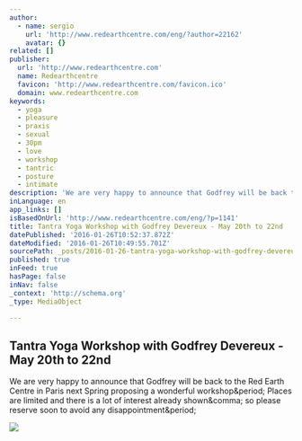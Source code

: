 ```yaml
---
author:
  - name: sergio
    url: 'http://www.redearthcentre.com/eng/?author=22162'
    avatar: {}
related: []
publisher:
  url: 'http://www.redearthcentre.com'
  name: Redearthcentre
  favicon: 'http://www.redearthcentre.com/favicon.ico'
  domain: www.redearthcentre.com
keywords:
  - yoga
  - pleasure
  - praxis
  - sexual
  - 30pm
  - love
  - workshop
  - tantric
  - posture
  - intimate
description: 'We are very happy to announce that Godfrey will be back to the Red Earth Centre in Paris next Spring proposing a wonderful workshop. Places are limited and there is a lot of interest already shown, so please reserve soon to avoid any disappointment.'
inLanguage: en
app_links: []
isBasedOnUrl: 'http://www.redearthcentre.com/eng/?p=1141'
title: Tantra Yoga Workshop with Godfrey Devereux - May 20th to 22nd
datePublished: '2016-01-26T10:52:37.872Z'
dateModified: '2016-01-26T10:49:55.701Z'
sourcePath: _posts/2016-01-26-tantra-yoga-workshop-with-godfrey-devereux-may-20th-to-22n.md
published: true
inFeed: true
hasPage: false
inNav: false
_context: 'http://schema.org'
_type: MediaObject

---
```

<article style=""><h1>Tantra Yoga Workshop with Godfrey Devereux - May 20th to 22nd</h1><p>We are very happy to announce that Godfrey will be back to the Red Earth Centre in Paris next Spring proposing a wonderful workshop&amp;period; Places are limited and there is a lot of interest already shown&amp;comma; so please reserve soon to avoid any disappointment&amp;period;</p><img src="http://www.redearthcentre.com/eng/wp-content/uploads/2016/01/maxresdefault-1-600x550.jpg" /></article>